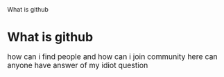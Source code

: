 <!Docktype html>
<html>
  <head>
   <tittle> What is github</tittle>
  </head>
  <body>
    <h1>
      What is github
    </h1>
    <big>
      how can i find people and how can i join community here can anyone have answer of my idiot question
    </big>
  </body>
  
</html>
